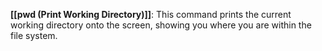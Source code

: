 **[[pwd (Print Working Directory)]]**: This command prints the current working directory onto the screen, showing you where you are within the file system.